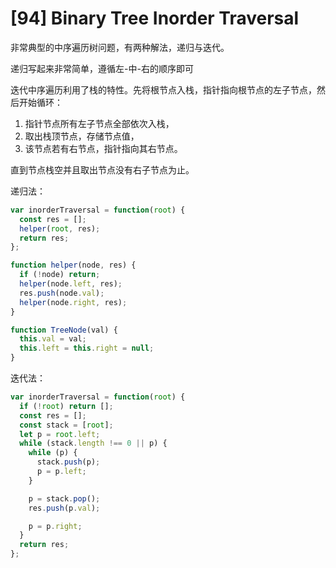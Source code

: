 # [94] Binary Tree Inorder Traversal

非常典型的中序遍历树问题，有两种解法，递归与迭代。

递归写起来非常简单，遵循左-中-右的顺序即可

迭代中序遍历利用了栈的特性。先将根节点入栈，指针指向根节点的左子节点，然后开始循环：

1. 指针节点所有左子节点全部依次入栈，
2. 取出栈顶节点，存储节点值，
3. 该节点若有右节点，指针指向其右节点。

直到节点栈空并且取出节点没有右子节点为止。

递归法：

```js
var inorderTraversal = function(root) {
  const res = [];
  helper(root, res);
  return res;
};

function helper(node, res) {
  if (!node) return;
  helper(node.left, res);
  res.push(node.val);
  helper(node.right, res);
}

function TreeNode(val) {
  this.val = val;
  this.left = this.right = null;
}
```

迭代法：

```js
var inorderTraversal = function(root) {
  if (!root) return [];
  const res = [];
  const stack = [root];
  let p = root.left;
  while (stack.length !== 0 || p) {
    while (p) {
      stack.push(p);
      p = p.left;
    }

    p = stack.pop();
    res.push(p.val);

    p = p.right;
  }
  return res;
};
```
